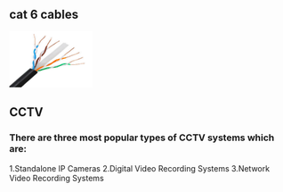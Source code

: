 ## cat 6 cables
<img src="/cat6-cables.jpeg" alt="cat 6 cable" width="150" height="100" />


## CCTV

### There are three most popular types of CCTV systems which are:

1.Standalone IP Cameras
2.Digital Video Recording Systems
3.Network Video Recording Systems
  
